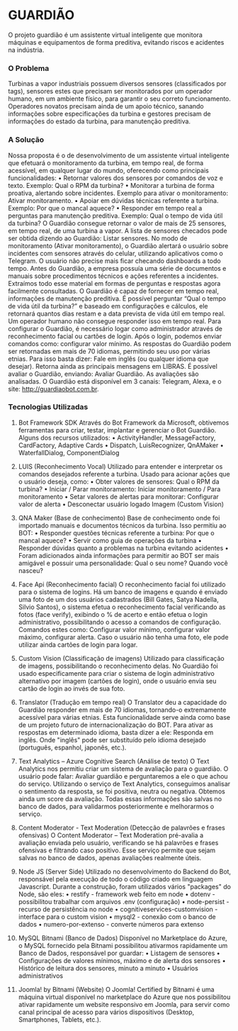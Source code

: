 # GUARDIÃO #

O projeto guardião é um assistente virtual inteligente que monitora máquinas e equipamentos de forma preditiva, evitando riscos e acidentes na indústria. 

### O Problema ###

Turbinas a vapor industriais possuem diversos sensores (classificados por tags), sensores estes que precisam ser monitorados por um operador humano, em um ambiente físico, para garantir o seu correto funcionamento. Operadores novatos precisam ainda de um apoio técnico, sanando informações sobre especificações da turbina e gestores precisam de informações do estado da turbina, para manutenção preditiva.

### A Solução ###

Nossa proposta é o de desenvolvimento de um assistente virtual inteligente que efetuará o monitoramento da turbina, em tempo real, de forma acessível, em qualquer lugar do mundo, oferecendo como principais funcionalidades:
•	Retornar valores dos sensores por comandos de voz e texto. 
Exemplo: Qual o RPM da turbina?
•	Monitorar a turbina de forma proativa, alertando sobre incidentes.
Exemplo para ativar o monitoramento: Ativar monitoramento.
•	Apoiar em dúvidas técnicas referente a turbina.
Exemplo: Por que o mancal aquece?
•	Responder em tempo real a perguntas para manutenção preditiva.
Exemplo: Qual o tempo de vida útil da turbina? 
O Guardião consegue retornar o valor de mais de 25 sensores, em tempo real, de uma turbina a vapor. A lista de sensores checados pode ser obtida dizendo ao Guardião: Listar sensores.
No modo de monitoramento (Ativar monitoramento), o Guardião alertará o usuário sobre incidentes com sensores através do celular, utilizando aplicativos como o Telegram. O usuário não precise mais ficar checando dashboards a todo tempo.
Antes do Guardião, a empresa possuía uma série de documentos e manuais sobre procedimentos técnicos e ações referentes a incidentes. Extraímos todo esse material em formas de perguntas e respostas agora facilmente consultadas.
O Guardião é capaz de fornecer em tempo real, informações de manutenção preditiva. É possível perguntar “Qual o tempo de vida útil da turbina?” e baseado em configurações e cálculos, ele retornará quantos dias restam e a data prevista de vida útil em tempo real. Um operador humano não consegue responder isso em tempo real. 
Para configurar o Guardião, é necessário logar como administrador através de reconhecimento facial ou cartões de login. Após o login, podemos enviar comandos como: configurar valor mínimo.
As respostas do Guardião podem ser retornadas em mais de 70 idiomas, permitindo seu uso por várias etnias. Para isso basta dizer: Fale em inglês (ou qualquer idioma que desejar). Retorna ainda as principais mensagens em LIBRAS.
É possível avaliar o Guardião, enviando: Avaliar Guardião. As avaliações são analisadas.
O Guardião está disponível em 3 canais: Telegram, Alexa, e o site: http://guardiaobot.com.br.

### Tecnologias Utilizadas ###

1) Bot Framework SDK
Através do Bot Framework da Microsoft, obtivemos ferramentas para criar, testar, implantar e gerenciar o Bot Guardião. Alguns dos recursos utilizados: 
•	ActivityHandler, MessageFactory, CardFactory, Adaptive Cards
•	Dispatch, LuisRecognizer, QnAMaker
•	WaterfallDialog, ComponentDialog

2) LUIS (Reconhecimento Vocal)
Utilizado para entender e interpretar os comandos desejados referente a turbina. Usado para acionar ações que o usuário deseja, como:
•	Obter valores de sensores: Qual o RPM da turbina?
•	Iniciar / Parar monitoramento: Iniciar monitoramento / Para monitoramento
•	Setar valores de alertas para monitorar: Configurar valor de alerta
•	Desconectar usuário logado Imagem (Custom Vision)

3) QNA Maker (Base de conhecimento)
Base de conhecimento onde foi importado manuais e documentos técnicos da turbina. Isso permitiu ao BOT:
•	Responder questões técnicas referente a turbina: Por que o mancal aquece?
•	Servir como guia de operações da turbina
•	Responder dúvidas quanto a problemas na turbina evitando acidentes
•	Foram adicionados ainda informações para permitir ao BOT ser mais amigável e possuir uma personalidade: Qual o seu nome? Quando você nasceu?

4) Face Api (Reconhecimento facial)
O reconhecimento facial foi utilizado para o sistema de logins. Há um banco de imagens e quando é enviado uma foto de um dos usuários cadastrados (Bill Gates, Satya Nadella, Silvio Santos), o sistema efetua o reconhecimento facial verificando as fotos (face verify), exibindo o % de acerto e então efetua o login administrativo, possibilitando o acesso a comandos de configuração. Comandos estes como: Configurar valor mínimo, configurar valor máximo, configurar alerta. Caso o usuário não tenha uma foto, ele pode utilizar ainda cartões de login para logar.

5) Custom Vision (Classificação de imagens)
Utilizado para classificação de imagens, possibilitando o reconhecimento delas. No Guardião foi usado especificamente para criar o sistema de login administrativo alternativo por imagem (cartões de login), onde o usuário envia seu cartão de login ao invés de sua foto.

6) Translator (Tradução em tempo real)
O Translator deu a capacidade do Guardião responder em mais de 70 idiomas, tornando-o extremamente acessível para várias etnias. Esta funcionalidade serve ainda como base de um projeto futuro de internacionalização do BOT. Para ativar as respostas em determinado idioma, basta dizer a ele: Responda em inglês. Onde "inglês" pode ser substituído pelo idioma desejado (português, espanhol, japonês, etc.).  

7) Text Analytics – Azure Cognitive Search (Análise de texto)
O Text Analytics nos permitiu criar um sistema de avaliação para o guardião. O usuário pode falar: Avaliar guardião e perguntaremos a ele o que achou do serviço. Utilizando o serviço de Text Analytics, conseguimos analisar o sentimento da resposta, se foi positiva, neutra ou negativa. Obtemos ainda um score da avaliação. Todas essas informações são salvas no banco de dados, para validarmos posteriormente e melhorarmos o serviço.

8) Content Moderator - Text Moderation (Detecção de palavrões e frases ofensivas)
O Content Moderator – Text Moderation pré-avalia a avaliação enviada pelo usuário, verificando se há palavrões e frases ofensivas e filtrando caso positivo. Esse serviço permite que sejam salvas no banco de dados, apenas avaliações realmente úteis.

9) Node JS (Server Side)
Utilizado no desenvolvimento do Backend do Bot, responsável pela execução de todo o código criado em linguagem Javascript. Durante a construção, foram utilizados vários "packages" do Node, são eles:
•	restify - framework web feito em node
•	dotenv - possibilitou trabalhar com arquivos .env (configuração)
•	node-persist - recurso de persistência no node
•	cognitiveservices-customvision - interface para o custom vision
•	mysql2 - conexão com o banco de dados
•	numero-por-extenso - converte números para extenso

10) MySQL Bitnami (Banco de Dados)
Disponível no Marketplace do Azure, o MySQL fornecido pela Bitnami possibilitou ativarmos rapidamente um Banco de Dados, responsável por guardar:
•	Listagem de sensores
•	Configurações de valores mínimos, máximo e de alerta dos sensores
•	Histórico de leitura dos sensores, minuto a minuto
•	Usuários administrativos

11) Joomla! by Bitnami (Website)
O Joomla! Certified by Bitnami é uma máquina virtual disponível no marketplace do Azure que nos possibilitou ativar rapidamente um website responsivo em Joomla, para servir como canal principal de acesso para vários dispositivos (Desktop, Smartphones, Tablets, etc.).
